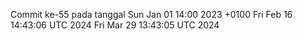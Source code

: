 Commit ke-55 pada tanggal Sun Jan 01 14:00 2023 +0100
Fri Feb 16 14:43:06 UTC 2024
Fri Mar 29 13:43:05 UTC 2024
